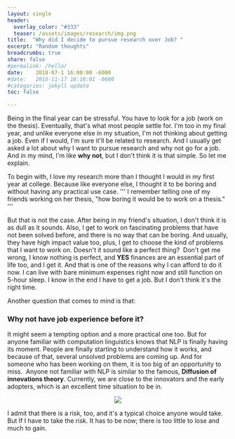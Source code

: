 ```yaml
---
layout: single
header:
  overlay_color: "#333"
  teaser: /assets/images/research/img.png
title:  "Why did I decide to pursue research over Job? "
excerpt: "Random thoughts"
breadcrumbs: true
share: false
#permalink: /hello/
date:    2018-07-1 16:00:00 -6000
#date:   2015-11-17 16:16:01 -0600
#categories: jekyll update
toc: false

---
```



Being in the final year can be stressful. You have to look for a job (work on the thesis). Eventually, that's what most people settle for. I'm too in my final year, and unlike everyone else in my situation, I'm not thinking about getting a job. Even if I would, I'm sure it'll be related to research. And I usually get asked a lot about why I want to pursue research and why not go for a job. And in my mind, I'm like **why not**, but I don't think it is that simple. So let me explain.

To begin with, I love my research more than I thought I would in my first year at college. Because like everyone else, I thought it to be boring and without having any practical use case.
'''
I remember telling one of my friends working on her thesis, "how boring it would be to work on a thesis."
'''

But that is not the case. After being in my friend's situation, I don't think it is as dull as it sounds. Also, I get to work on fascinating problems that have not been solved before, and there is no way that can be boring. And usually, they have high impact value too, plus, I get to choose the kind of problems that I want to work on. Doesn't it sound like a perfect thing? 
Don't get me wrong, I know nothing is perfect, and **YES** finances are an essential part of life too, and I get it. And that is one of the reasons why I can afford to do it now. I can live with bare minimum expenses right now and still function on 5-hour sleep. I know in the end I have to get a job. But I don't think it's the right time.

Another question that comes to mind is that:

### Why not have job experience before it?

It might seem a tempting option and a more practical one too. But for anyone familiar with computation linguistics knows that NLP is finally having its moment. People are finally starting to understand how it works, and because of that, several unsolved problems are coming up. And for someone who has been working on them, it is too big of an opportunity to miss. 
Anyone not familiar with NLP is similar to the famous, **Diffusion of innovations theory**. Currently, we are close to the innovators and the early adopters, which is an excellent time situation to be in.

<p align='center'>
<img src="/assets/images/research/img.png">
</p>

I admit that there is a risk, too, and it's a typical choice anyone would take. But If I have to take the risk. It has to be now; there is too little to lose and much to gain.

